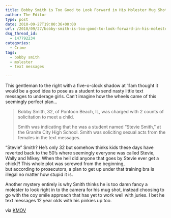 ```yaml
---
title: Bobby Smith is Too Good to Look Forward in His Molester Mug Shot
author: The Editor
type: post
date: 2010-09-27T19:00:36+00:00
url: /2010/09/27/bobby-smith-is-too-good-to-look-forward-in-his-molester-mug-shot/
dsq_thread_id:
  - 147792234
categories:
  - Crime
tags:
  - bobby smith
  - molester
  - text messages

---
```

[<img class="alignright size-full wp-image-7017" title="bobby_smith" src="http://media.punchingkitty.com/wordpress/2010/09/bobby_smith.jpeg?filter=resize&w=250" alt="" />][1]This gentleman to the right with a five-o-clock shadow at 11am thought it would be a good idea to pose as a student to send nasty little text messages to underage girls. Can&#8217;t imagine how the wheels came of this seemingly perfect plan&#8230;

> Bobby Smith, 32, of Pontoon Beach, IL, was charged with 2 counts of solicitation to meet a child.
> 
> Smith was indicating that he was a student named “Stevie Smith,” at the Granite City High School. Smith was soliciting sexual acts from the females in the text messages.

&#8220;Stevie&#8221; Smith? He&#8217;s only 32 but somehow thinks kids these days have reverted back to the 50&#8217;s where seemingly everyone was called Stevie, Wally and Mikey. When the hell did anyone that goes by Stevie ever get a chick?! This whole plot was screwed from the beginning, but according to prosecutors, a plan to get up under that training bra is illegal no matter how stupid it is.

Another mystery entirely is why Smith thinks he is too damn fancy a molester to look right in to the camera for his mug shot, instead choosing to go with the coy smile approach that has yet to work well with juries. I bet he text messages 12 year olds with his pinkies up too.

via <a href="http://www.kmov.com/news/local/Metro-East-man-poses-as-student-sends-illicit-texts-to-underage-girls-103725494.html" target="_blank">KMOV</a>

 [1]: http://media.punchingkitty.com/wordpress/2010/09/bobby_smith.jpeg